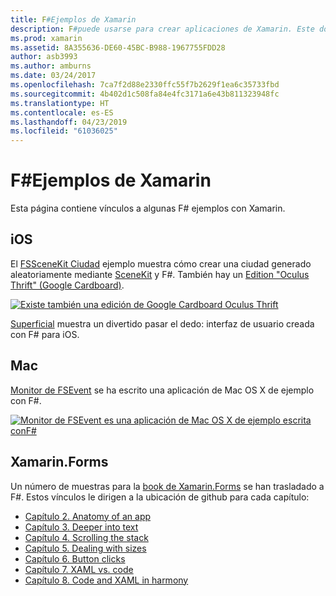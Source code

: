 ```yaml
---
title: F#Ejemplos de Xamarin
description: F#puede usarse para crear aplicaciones de Xamarin. Este documento vincula a varios iOS, Mac y escrito en los proyectos de aplicación de Xamarin de ejemplo de Xamarin.Forms F#.
ms.prod: xamarin
ms.assetid: 8A355636-DE60-45BC-B988-1967755FDD28
author: asb3993
ms.author: amburns
ms.date: 03/24/2017
ms.openlocfilehash: 7ca7f2d88e2330ffc55f7b2629f1ea6c35733fbd
ms.sourcegitcommit: 4b402d1c508fa84e4fc3171a6e43b811323948fc
ms.translationtype: HT
ms.contentlocale: es-ES
ms.lasthandoff: 04/23/2019
ms.locfileid: "61036025"
---
```

# <a name="f-samples-for-xamarin"></a>F#Ejemplos de Xamarin

Esta página contiene vínculos a algunas F# ejemplos con Xamarin.

## <a name="ios"></a>iOS

El [FSSceneKit Ciudad](https://developer.xamarin.com/samples/monotouch/ios8/FSSceneKit/) ejemplo muestra cómo crear una ciudad generado aleatoriamente mediante [SceneKit](xref:SceneKit) y F#. También hay un [Edition "Oculus Thrift" (Google Cardboard)](https://developer.xamarin.com/samples/monotouch/ios8/SceneKitFSharp/).

[![](samples-images/fxscenekit-sml.png "Existe también una edición de Google Cardboard Oculus Thrift")](samples-images/fxscenekit.png#lightbox)

[Superficial](https://github.com/dvdsgl/shallow) muestra un divertido pasar el dedo: interfaz de usuario creada con F# para iOS.

## <a name="mac"></a>Mac

[Monitor de FSEvent](https://developer.xamarin.com/samples/mac/FSEvents/) se ha escrito una aplicación de Mac OS X de ejemplo con F#.

[![](samples-images/fsevents-sml.png "Monitor de FSEvent es una aplicación de Mac OS X de ejemplo escrita conF#")](samples-images/fsevents.png#lightbox)

## <a name="xamarinforms"></a>Xamarin.Forms

Un número de muestras para la [book de Xamarin.Forms](~/xamarin-forms/creating-mobile-apps-xamarin-forms/index.md) se han trasladado a F#. Estos vínculos le dirigen a la ubicación de github para cada capítulo:

- [Capítulo 2. Anatomy of an app](https://github.com/xamarin/xamarin-forms-book-samples/tree/master/Chapter02/FS)
- [Capítulo 3. Deeper into text](https://github.com/xamarin/xamarin-forms-book-samples/tree/master/Chapter03/FS)
- [Capítulo 4. Scrolling the stack](https://github.com/xamarin/xamarin-forms-book-samples/tree/master/Chapter04/FS)
- [Capítulo 5. Dealing with sizes](https://github.com/xamarin/xamarin-forms-book-samples/tree/master/Chapter05/FS)
- [Capítulo 6. Button clicks](https://github.com/xamarin/xamarin-forms-book-samples/tree/master/Chapter06/FS)
- [Capítulo 7. XAML vs. code](https://github.com/xamarin/xamarin-forms-book-samples/tree/master/Chapter07/FS/CodePlusXaml)
- [Capítulo 8. Code and XAML in harmony](https://github.com/xamarin/xamarin-forms-book-samples/tree/master/Chapter08/FS/XamlKeypad)

